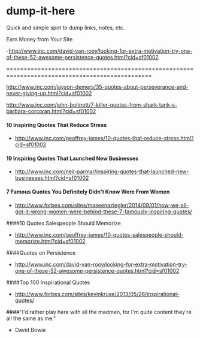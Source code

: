 dump-it-here
============

Quick and simple spot to dump links, notes, etc. 

Earn Money from Your Site

-http://www.inc.com/david-van-rooy/looking-for-extra-motivation-try-one-of-these-52-awesome-persistence-quotes.html?cid=sf01002


================================================================================================

http://www.inc.com/jayson-demers/35-quotes-about-perseverance-and-never-giving-up.html?cid=sf01002

http://www.inc.com/john-boitnott/7-killer-quotes-from-shark-tank-s-barbara-corcoran.html?cid=sf01002

#### 10 Inspiring Quotes That Reduce Stress
- http://www.inc.com/geoffrey-james/10-quotes-that-reduce-stress.html?cid=sf01002

#### 19 Inspiring Quotes That Launched New Businesses
- http://www.inc.com/neil-parmar/inspiring-quotes-that-launched-new-businesses.html?cid=sf01002


#### 7 Famous Quotes You Definitely Didn't Know Were From Women
- http://www.forbes.com/sites/maseenaziegler/2014/09/01/how-we-all-got-it-wrong-women-were-behind-these-7-famously-inspiring-quotes/


####10 Quotes Salespeople Should Memorize
- http://www.inc.com/geoffrey-james/10-quotes-salespeople-should-memorize.html?cid=sf01002


####Quotes on Persistence
- http://www.inc.com/david-van-rooy/looking-for-extra-motivation-try-one-of-these-52-awesome-persistence-quotes.html?cid=sf01002


####Top 100 Inspirational Quotes
- http://www.forbes.com/sites/kevinkruse/2013/05/28/inspirational-quotes/


####"I'd rather play here with all the madmen, for I'm quite content they're all the same as me."
- David Bowie
